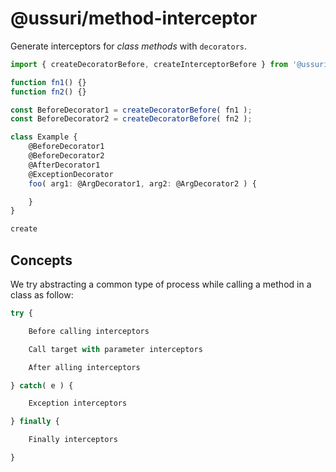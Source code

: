 # @ussuri/method-interceptor

Generate interceptors for *class methods* with `decorators`.

```ts
import { createDecoratorBefore, createInterceptorBefore } from '@ussuri/method-interceptor';

function fn1() {}
function fn2() {}

const BeforeDecorator1 = createDecoratorBefore( fn1 );
const BeforeDecorator2 = createDecoratorBefore( fn2 );

class Example {
    @BeforeDecorator1
    @BeforeDecorator2
    @AfterDecorator1
    @ExceptionDecorator
    foo( arg1: @ArgDecorator1, arg2: @ArgDecorator2 ) {

    }
}

create
```

## Concepts

We try abstracting a common type of process while calling a method in a class as follow:


```ts
try {

    Before calling interceptors

    Call target with parameter interceptors

    After alling interceptors

} catch( e ) {

    Exception interceptors

} finally {

    Finally interceptors

}
```
